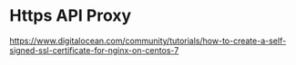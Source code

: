 # Https API Proxy

https://www.digitalocean.com/community/tutorials/how-to-create-a-self-signed-ssl-certificate-for-nginx-on-centos-7
